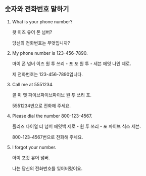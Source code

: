 ## 숫자와 전화번호 말하기

1. What is your phone number?
   
   왓 이즈 유어 폰 넘버?
   
   당신의 전화번호는 무엇입니까?

2. My phone number is 123-456-7890.
   
   마이 폰 넘버 이즈 원 투 쓰리 - 포 포 원 투 - 세븐 에잇 나인 제로.
   
   제 전화번호는 123-456-7890입니다.

3. Call me at 5551234.
   
   콜 미 엣 파이브파이브파이브 원 투 쓰리 포.
   
   5551234번으로 전화해 주세요.

4. Please dial the number 800-123-4567.
   
   플리즈 다이얼 더 넘버 에잇백 제로 - 원 투 쓰리 - 포 파이브 식스 세븐.
   
   800-123-4567번으로 전화해 주세요.

5. I forgot your number.
   
   아이 포갓 유어 넘버.
   
   나는 당신의 전화번호를 잊어버렸어요.